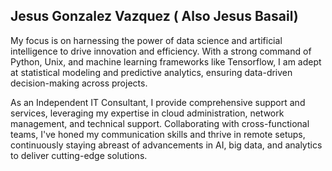 ## Jesus Gonzalez Vazquez ( Also Jesus Basail)


My focus is on harnessing the power of data science and artificial intelligence to drive innovation and efficiency. With a strong command of Python, Unix, and machine learning frameworks like Tensorflow, I am adept at statistical modeling and predictive analytics, ensuring data-driven decision-making across projects.

As an Independent IT Consultant, I provide comprehensive support and services, leveraging my expertise in cloud administration, network management, and technical support. Collaborating with cross-functional teams, I've honed my communication skills and thrive in remote setups, continuously staying abreast of advancements in AI, big data, and analytics to deliver cutting-edge solutions.
